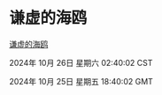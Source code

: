 # 谦虚的海鸥
[谦虚的海鸥](http://219.139.199.238:56308/qxdho/course/base/hotlink/index.php)

2024年 10月 26日 星期六 02:40:02 CST

2024年 10月 25日 星期五 18:40:02 GMT
